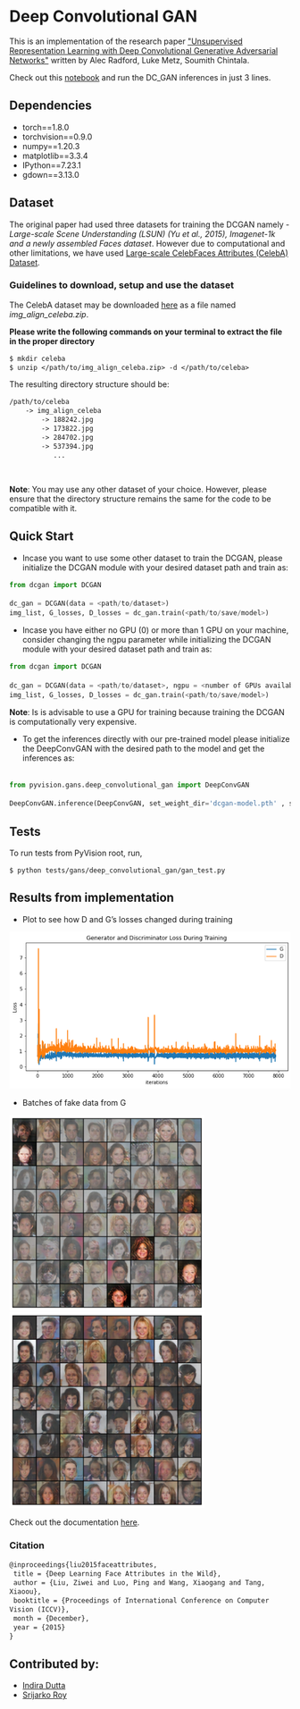 # Deep Convolutional GAN
This is an implementation of the research paper <a href = "https://arxiv.org/abs/1511.06434.pdf">"Unsupervised Representation Learning with Deep Convolutional Generative Adversarial Networks"</a> written by Alec Radford, Luke Metz, Soumith Chintala.

Check out this <a href = "https://colab.research.google.com/drive/1rz1NZK0m0b5xxcLrgtEOpvIsl3aEfUtJ?usp=sharing">notebook</a> and run the DC_GAN inferences in just 3 lines.

## Dependencies
- torch==1.8.0
- torchvision==0.9.0
- numpy==1.20.3
- matplotlib==3.3.4
- IPython==7.23.1
- gdown==3.13.0

## Dataset
The original paper had used three datasets for training the DCGAN namely - *Large-scale Scene Understanding (LSUN) (Yu et al., 2015), Imagenet-1k and a newly assembled Faces dataset*. However due to computational and other limitations, we have used <a href = "http://mmlab.ie.cuhk.edu.hk/projects/CelebA.html">Large-scale CelebFaces Attributes (CelebA) Dataset</a>.

### Guidelines to download, setup and use the dataset
The CelebA dataset may be downloaded <a href = "https://drive.google.com/file/d/1yW6QkWcd6sWYB2rw9d-A36woiXVLTpny/view?usp=sharing">here</a> as a file named *img_align_celeba.zip*. 

**Please write the following commands on your terminal to extract the file in the proper directory**
```
$ mkdir celeba
$ unzip </path/to/img_align_celeba.zip> -d </path/to/celeba>
```
The resulting directory structure should be:
```
/path/to/celeba
    -> img_align_celeba
        -> 188242.jpg
        -> 173822.jpg
        -> 284702.jpg
        -> 537394.jpg
           ...
```
<br>

**Note**: You may use any other dataset of your choice. However, please ensure that the directory structure remains the same for the code to be compatible with it.

## Quick Start
- Incase you want to use some other dataset to train the DCGAN, please initialize the DCGAN module with your desired dataset path and train as:

```python
from dcgan import DCGAN

dc_gan = DCGAN(data = <path/to/dataset>)
img_list, G_losses, D_losses = dc_gan.train(<path/to/save/model>)
```

- Incase you have either no GPU (0) or more than 1 GPU on your machine, consider changing the ngpu parameter while initializing the DCGAN module with your desired dataset path and train as:


```python
from dcgan import DCGAN

dc_gan = DCGAN(data = <path/to/dataset>, ngpu = <number of GPUs available>)
img_list, G_losses, D_losses = dc_gan.train(<path/to/save/model>)
```

**Note**: Is is advisable to use a GPU for training because training the DCGAN is computationally very expensive.

- To get the inferences directly with our pre-trained model please initialize the DeepConvGAN with the desired path to the model and get the inferences as:

```python

from pyvision.gans.deep_convolutional_gan import DeepConvGAN

DeepConvGAN.inference(DeepConvGAN, set_weight_dir='dcgan-model.pth' , set_gen_dir='<path/to/save/inferences>')
```

## Tests
To run tests from PyVision root, run,

    $ python tests/gans/deep_convolutional_gan/gan_test.py

## Results from implementation
- Plot to see how D and G’s losses changed during training

<img src = "/pyvision/gans/deep_convolutional_gan/results/losses.png">

- Batches of fake data from G

<img src = "/pyvision/gans/deep_convolutional_gan/results/result.png" height = 350px width = 350px> &nbsp; &nbsp; <img src = "/pyvision/gans/deep_convolutional_gan/results/result2.png" height = 350px width = 350px>

Check out the documentation <a href = "https://github.com/indiradutta/PyVision/blob/master/pyvision/gans/deep_convolutional_gan/docs/documentation.md">here</a>.

### Citation
``` 
@inproceedings{liu2015faceattributes,
 title = {Deep Learning Face Attributes in the Wild},
 author = {Liu, Ziwei and Luo, Ping and Wang, Xiaogang and Tang, Xiaoou},
 booktitle = {Proceedings of International Conference on Computer Vision (ICCV)},
 month = {December},
 year = {2015} 
}
```

## Contributed by:
- <a href = "https://github.com/indiradutta">Indira Dutta</a>
- <a href = "https://github.com/srijarkoroy">Srijarko Roy</a>
